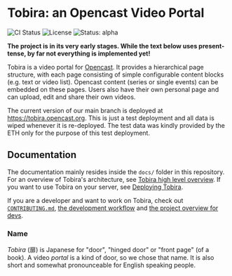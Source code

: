 # Tobira: an Opencast Video Portal

![CI Status](https://github.com/elan-ev/tobira/workflows/CI/badge.svg)
![License](https://img.shields.io/github/license/elan-ev/tobira)
![Status: alpha](https://img.shields.io/badge/status-alpha-red)

__The project is in its very early stages. While the text below uses present-tense, by far not everything is implemented yet!__

Tobira is a video portal for [Opencast](https://opencast.org).
It provides a hierarchical page structure, with each page consisting of simple configurable content blocks (e.g. text or video list).
Opencast content (series or single events) can be embedded on these pages.
Users also have their own personal page and can upload, edit and share their own videos.

The current version of our main branch is deployed at https://tobira.opencast.org.
This is just a test deployment and all data is wiped whenever it is re-deployed.
The test data was kindly provided by the ETH only for the purpose of this test deployment.

## Documentation

The documentation mainly resides inside the `docs/` folder in this repository.
For an overview of Tobira's architecture, see [Tobira high level overview](./docs/overview.md).
If you want to use Tobira on your server, see [Deploying Tobira](./docs/deploy.md).

If you are a developer and want to work on Tobira, check out [`CONTRIBUTING.md`](./docs/CONTRIBUTING.md), [the development workflow](./docs/dev-workflow.md) and [the project overview for devs](./docs/dev-overview.md).

### Name

*Tobira* (扉) is Japanese  for "door", "hinged door" or "front page" (of a book).
A video *portal* is a kind of door, so we chose that name.
It is also short and somewhat pronounceable for English speaking people.

